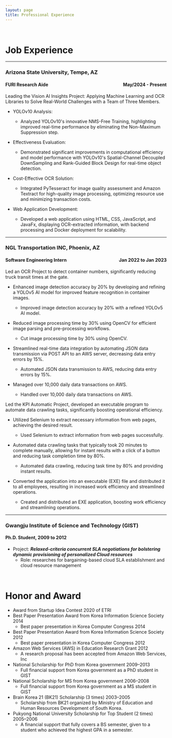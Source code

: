 ```yaml
---
layout: page
title: Professional Experience
---
```


<br/>


# Job Experience

---

### Arizona State University, Tempe, AZ
#### FURI Research Aide <span style="float: right;">May/2024 - Present</span>

Leading the Vision AI Insights Project: Applying Machine Learning and OCR Libraries to Solve Real-World Challenges with a Team of Three Members.


* YOLOv10 Analysis:
  * Analyzed YOLOv10's innovative NMS-Free Training, highlighting improved real-time performance by eliminating the Non-Maximum Suppression step.

* Effectiveness Evaluation:
  * Demonstrated significant improvements in computational efficiency and model performance with YOLOv10's Spatial-Channel Decoupled DownSampling and Rank-Guided Block Design for real-time object detection.

* Cost-Effective OCR Solution:
  * Integrated PyTesseract for image quality assessment and Amazon Textract for high-quality image processing, optimizing resource use and minimizing transaction costs.

* Web Application Development:
  * Developed a web application using HTML, CSS, JavaScript, and JavaFx, displaying OCR-extracted information, with backend processing and Docker deployment for scalability.

---

### NGL Transportation INC, Phoenix, AZ
#### Software Engineering Intern <span style="float: right;">Jan 2022 to Jan 2023</span>
Led an OCR Project to detect container numbers, significantly reducing truck transit times at the gate.

* Enhanced image detection accuracy by 20% by developing and refining a YOLOv5 AI model for improved feature recognition in container images.
  * Improved image detection accuracy by 20% with a refined YOLOv5 AI model.

* Reduced image processing time by 30% using OpenCV for efficient image parsing and pre-processing workflows.
  * Cut image processing time by 30% using OpenCV.

* Streamlined real-time data integration by automating JSON data transmission via POST API to an AWS server, decreasing data entry errors by 15%.
  * Automated JSON data transmission to AWS, reducing data entry errors by 15%.

* Managed over 10,000 daily data transactions on AWS.
  * Handled over 10,000 daily data transactions on AWS.

Led the KPI Automatic Project, developed an executable program to automate data crawling tasks, significantly boosting operational efficiency.

* Utilized Selenium to extract necessary information from web pages, achieving the desired result.
  * Used Selenium to extract information from web pages successfully.

* Automated data crawling tasks that typically took 20 minutes to complete manually, allowing for instant results with a click of a button and reducing task completion time by 80%.
  * Automated data crawling, reducing task time by 80% and providing instant results.

* Converted the application into an executable (EXE) file and distributed it to all employees, resulting in increased work efficiency and streamlined operations.
  * Created and distributed an EXE application, boosting work efficiency and streamlining operations.

---

### Gwangju Institute of Science and Technology (GIST)
#### Ph.D. Student, 2009 to 2012

* Project: _**Relaxed-criteria concurrent SLA negotiations for bolstering dynamic provisioning of personalized Cloud resources**_
  * Role: researches for bargaining-based cloud SLA establishment and cloud resource management

<br/>

# Honor and Award

* Award from Startup Idea Contest 2020 of ETRI
* Best Paper Presentation Award from Korea Information Science Society	2014
  * Best paper presentation in Korea Computer Congress 2014
* Best Paper Presentation Award from Korea Information Science Society	2012
  * Best paper presentation in Korea Computer Congress 2012
* Amazon Web Services (AWS) in Education Research Grant	2012
  * A research proposal has been accepted from Amazon Web Services, Inc
* National Scholarship for PhD from Korea government	2009–2013
  * Full financial support from Korea government as a PhD student in GIST  
* National Scholarship for MS from Korea government	2006–2008
  * Full financial support from Korea government as a MS student in GIST  
* Brain Korea 21 (BK21) Scholarship (3 times)	2003–2005
  * Scholarship from BK21 organized by Ministry of Education and Human Resources Development of South Korea.
* Pukyong National University Scholarship for Top Student (2 times)	2005–2006
  * A financial support that fully covers a BS semester, given to a student who achieved the highest GPA in a semester.
